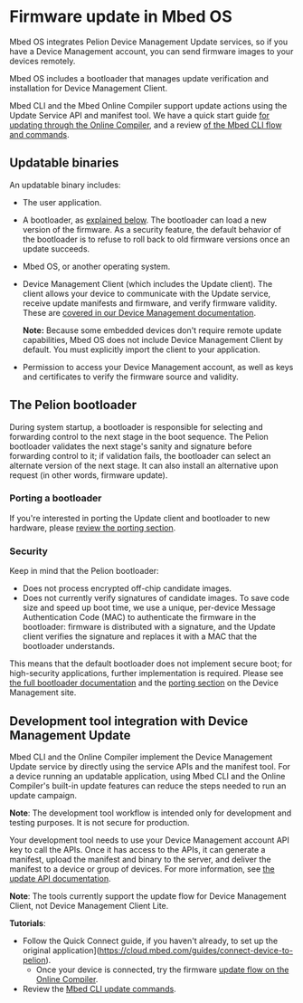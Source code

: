 # Firmware update in Mbed OS

Mbed OS integrates Pelion Device Management Update services, so if you have a Device Management account, you can send firmware images to your devices remotely.

Mbed OS includes a bootloader that manages update verification and installation for Device Management Client.

Mbed CLI and the Mbed Online Compiler support update actions using the Update Service API and manifest tool. We have a quick start guide [for updating through the Online Compiler](https://os.mbed.com/guides/pelion-firmware-update), and a review [of the Mbed CLI flow and commands](../tools/cli-update.html).

## Updatable binaries

An updatable binary includes:

* The user application.
* A bootloader, as [explained below](#the-pelion-bootloader). The bootloader can load a new version of the firmware. As a security feature, the default behavior of the bootloader is to refuse to roll back to old firmware versions once an update succeeds.
* Mbed OS, or another operating system.
* Device Management Client (which includes the Update client). The client allows your device to communicate with the Update service, receive update manifests and firmware, and verify firmware validity. These are [covered in our Device Management documentation](https://www.pelion.com/docs/device-management/latest/updating-firmware/index.html).

  <span class="notes">**Note:** Because some embedded devices don't require remote update capabilities, Mbed OS does not include Device Management Client by default. You must explicitly import the client to your application.</span>
  
* Permission to access your Device Management account, as well as keys and certificates to verify the firmware source and validity.

## The Pelion bootloader

During system startup, a bootloader is responsible for selecting and forwarding control to the next stage in the boot sequence. The Pelion bootloader validates the next stage's sanity and signature before forwarding control to it; if validation fails, the bootloader can select an alternate version of the next stage. It can also install an alternative upon request (in other words, firmware update).

### Porting a bootloader

If you're interested in porting the Update client and bootloader to new hardware, please [review the porting section](https://www.pelion.com/docs/device-management/latest/porting/porting-the-device-management-update-client.html).

### Security

Keep in mind that the Pelion bootloader:

* Does not process encrypted off-chip candidate images.
* Does not currently verify signatures of candidate images. To save code size and speed up boot time, we use a unique, per-device Message Authentication Code (MAC) to authenticate the firmware in the bootloader: firmware is distributed with a signature, and the Update client verifies the signature and replaces it with a MAC that the bootloader understands.

This means that the default bootloader does not implement secure boot; for high-security applications, further implementation is required. Please see [the full bootloader documentation](https://www.pelion.com/docs/device-management/latest/updating-firmware/bootloaders.html) and the [porting section](https://www.pelion.com/docs/device-management/current/porting/porting-the-device-management-update-client.html) on the Device Management site.

## Development tool integration with Device Management Update

Mbed CLI and the Online Compiler implement the Device Management Update service by directly using the service APIs and the manifest tool. For a device running an updatable application, using Mbed CLI and the Online Compiler's built-in update features can reduce the steps needed to run an update campaign.

<span class="notes">**Note**: The development tool workflow is intended only for development and testing purposes. It is not secure for production.</span>

Your development tool needs to use your Device Management account API key to call the APIs. Once it has access to the APIs, it can generate a manifest, upload the manifest and binary to the server, and deliver the manifest to a device or group of devices. For more information, see [the update API documentation](https://cloud.mbed.com/docs/latest/service-api-references/update-service.html).

<span class="notes">**Note**: The tools currently support the update flow for Device Management Client, not Device Management Client Lite.</span>

**Tutorials**:

- Follow the Quick Connect guide, if you haven't already, to set up the original application](https://cloud.mbed.com/guides/connect-device-to-pelion).
  - Once your device is connected, try the firmware [update flow on the Online Compiler](https://cloud.mbed.com/guides/pelion-firmware-update).
- Review the [Mbed CLI update commands](../tools/cli-update.html).
